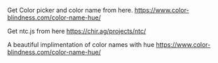 Get Color picker and color name from here.
https://www.color-blindness.com/color-name-hue/

Get ntc.js from here
https://chir.ag/projects/ntc/

A beautiful implimentation of color names with hue
https://www.color-blindness.com/color-name-hue/

